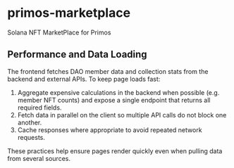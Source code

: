 # primos-marketplace
Solana NFT MarketPlace for Primos

## Performance and Data Loading

The frontend fetches DAO member data and collection stats from the backend and
external APIs. To keep page loads fast:

1. Aggregate expensive calculations in the backend when possible (e.g. member
   NFT counts) and expose a single endpoint that returns all required fields.
2. Fetch data in parallel on the client so multiple API calls do not block one
   another.
3. Cache responses where appropriate to avoid repeated network requests.

These practices help ensure pages render quickly even when pulling data from
several sources.

